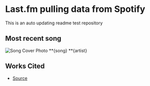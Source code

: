 # Last.fm pulling data from Spotify

This is an auto updating readme test repository

## Most recent song

![Song Cover Photo]({img})
**{song}
**{artist}

## Works Cited

- [Source](https://dev.to/gargakshit/how-i-added-my-spotify-statistics-to-my-github-readme-4jdd)
